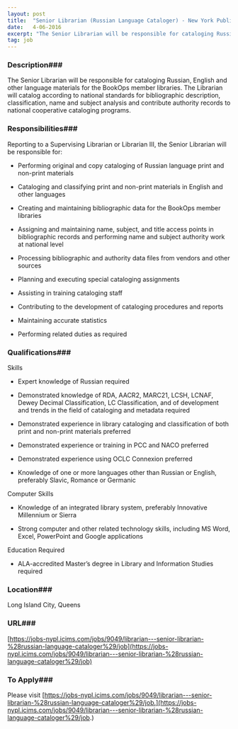 ```yaml
---
layout: post
title:  "Senior Librarian (Russian Language Cataloger) - New York Public Library"
date:   4-06-2016
excerpt: "The Senior Librarian will be responsible for cataloging Russian, English and other language materials for the BookOps member libraries. The Librarian will catalog according to national standards for bibliographic description, classification, name and subject analysis and contribute authority records to national cooperative cataloging programs. "
tag: job
---
```


### Description###

The Senior Librarian will be responsible for cataloging Russian, English and other language materials for the BookOps member libraries. The Librarian will catalog according to national standards for bibliographic description, classification, name and subject analysis and contribute authority records to national cooperative cataloging programs. 


### Responsibilities###

Reporting to a Supervising Librarian or Librarian III, the Senior Librarian will be responsible for:

* Performing original and copy cataloging of Russian language print and non-print materials

* Cataloging and classifying print and non-print materials in English and other languages

* Creating and maintaining bibliographic data for the BookOps member libraries

* Assigning and maintaining name, subject, and title access points in bibliographic records and performing name and subject authority work at national level

* Processing bibliographic and authority data files from vendors and other sources

* Planning and executing special cataloging assignments

* Assisting in training cataloging staff

* Contributing to the development of cataloging procedures and reports

* Maintaining accurate statistics

* Performing related duties as required



### Qualifications###

Skills

* Expert knowledge of Russian required

* Demonstrated knowledge of RDA, AACR2, MARC21, LCSH, LCNAF, Dewey Decimal Classification, LC Classification, and of development and trends in the field of cataloging and metadata required

* Demonstrated experience in library cataloging and classification of both print and non-print materials preferred

* Demonstrated experience or training in PCC and NACO preferred

* Demonstrated experience using OCLC Connexion preferred

* Knowledge of one or more languages other than Russian or English, preferably Slavic, Romance or Germanic

Computer Skills

* Knowledge of an integrated library system, preferably Innovative Millennium or Sierra

* Strong computer and other related technology skills, including MS Word, Excel, PowerPoint and Google applications

Education Required

* ALA-accredited Master’s degree in Library and Information Studies required




### Location###

Long Island City, Queens


### URL###

 [https://jobs-nypl.icims.com/jobs/9049/librarian---senior-librarian-%28russian-language-cataloger%29/job](https://jobs-nypl.icims.com/jobs/9049/librarian---senior-librarian-%28russian-language-cataloger%29/job)

### To Apply###

Please visit 
[https://jobs-nypl.icims.com/jobs/9049/librarian---senior-librarian-%28russian-language-cataloger%29/job.](https://jobs-nypl.icims.com/jobs/9049/librarian---senior-librarian-%28russian-language-cataloger%29/job.)





